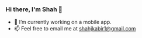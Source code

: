 ### Hi there, I'm Shah 👋

- 🌱 I’m currently working on a mobile app.
- 📫 Feel free to email me at shahjkabir1@gmail.com
  
